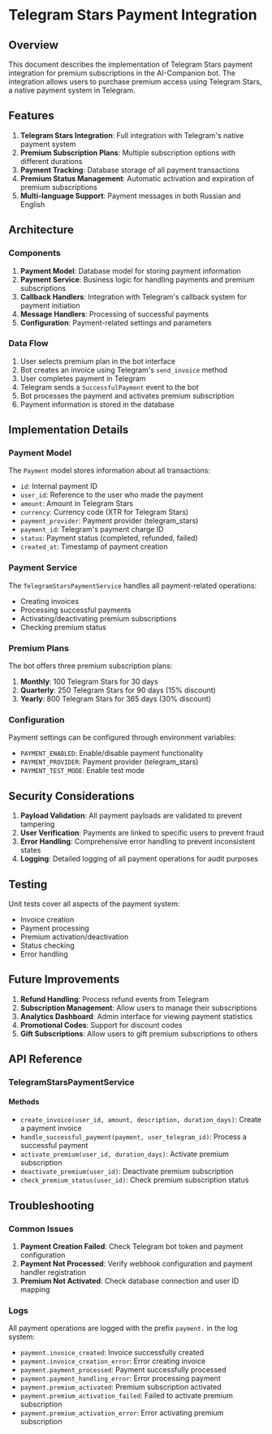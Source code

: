# Telegram Stars Payment Integration

## Overview

This document describes the implementation of Telegram Stars payment integration for premium subscriptions in the AI-Companion bot. The integration allows users to purchase premium access using Telegram Stars, a native payment system in Telegram.

## Features

1. **Telegram Stars Integration**: Full integration with Telegram's native payment system
2. **Premium Subscription Plans**: Multiple subscription options with different durations
3. **Payment Tracking**: Database storage of all payment transactions
4. **Premium Status Management**: Automatic activation and expiration of premium subscriptions
5. **Multi-language Support**: Payment messages in both Russian and English

## Architecture

### Components

1. **Payment Model**: Database model for storing payment information
2. **Payment Service**: Business logic for handling payments and premium subscriptions
3. **Callback Handlers**: Integration with Telegram's callback system for payment initiation
4. **Message Handlers**: Processing of successful payments
5. **Configuration**: Payment-related settings and parameters

### Data Flow

1. User selects premium plan in the bot interface
2. Bot creates an invoice using Telegram's `send_invoice` method
3. User completes payment in Telegram
4. Telegram sends a `SuccessfulPayment` event to the bot
5. Bot processes the payment and activates premium subscription
6. Payment information is stored in the database

## Implementation Details

### Payment Model

The `Payment` model stores information about all transactions:

- `id`: Internal payment ID
- `user_id`: Reference to the user who made the payment
- `amount`: Amount in Telegram Stars
- `currency`: Currency code (XTR for Telegram Stars)
- `payment_provider`: Payment provider (telegram_stars)
- `payment_id`: Telegram's payment charge ID
- `status`: Payment status (completed, refunded, failed)
- `created_at`: Timestamp of payment creation

### Payment Service

The `TelegramStarsPaymentService` handles all payment-related operations:

- Creating invoices
- Processing successful payments
- Activating/deactivating premium subscriptions
- Checking premium status

### Premium Plans

The bot offers three premium subscription plans:

1. **Monthly**: 100 Telegram Stars for 30 days
2. **Quarterly**: 250 Telegram Stars for 90 days (15% discount)
3. **Yearly**: 800 Telegram Stars for 365 days (30% discount)

### Configuration

Payment settings can be configured through environment variables:

- `PAYMENT_ENABLED`: Enable/disable payment functionality
- `PAYMENT_PROVIDER`: Payment provider (telegram_stars)
- `PAYMENT_TEST_MODE`: Enable test mode

## Security Considerations

1. **Payload Validation**: All payment payloads are validated to prevent tampering
2. **User Verification**: Payments are linked to specific users to prevent fraud
3. **Error Handling**: Comprehensive error handling to prevent inconsistent states
4. **Logging**: Detailed logging of all payment operations for audit purposes

## Testing

Unit tests cover all aspects of the payment system:

- Invoice creation
- Payment processing
- Premium activation/deactivation
- Status checking
- Error handling

## Future Improvements

1. **Refund Handling**: Process refund events from Telegram
2. **Subscription Management**: Allow users to manage their subscriptions
3. **Analytics Dashboard**: Admin interface for viewing payment statistics
4. **Promotional Codes**: Support for discount codes
5. **Gift Subscriptions**: Allow users to gift premium subscriptions to others

## API Reference

### TelegramStarsPaymentService

#### Methods

- `create_invoice(user_id, amount, description, duration_days)`: Create a payment invoice
- `handle_successful_payment(payment, user_telegram_id)`: Process a successful payment
- `activate_premium(user_id, duration_days)`: Activate premium subscription
- `deactivate_premium(user_id)`: Deactivate premium subscription
- `check_premium_status(user_id)`: Check premium subscription status

## Troubleshooting

### Common Issues

1. **Payment Creation Failed**: Check Telegram bot token and payment configuration
2. **Payment Not Processed**: Verify webhook configuration and payment handler registration
3. **Premium Not Activated**: Check database connection and user ID mapping

### Logs

All payment operations are logged with the prefix `payment.` in the log system:

- `payment.invoice_created`: Invoice successfully created
- `payment.invoice_creation_error`: Error creating invoice
- `payment.payment_processed`: Payment successfully processed
- `payment.payment_handling_error`: Error processing payment
- `payment.premium_activated`: Premium subscription activated
- `payment.premium_activation_failed`: Failed to activate premium subscription
- `payment.premium_activation_error`: Error activating premium subscription